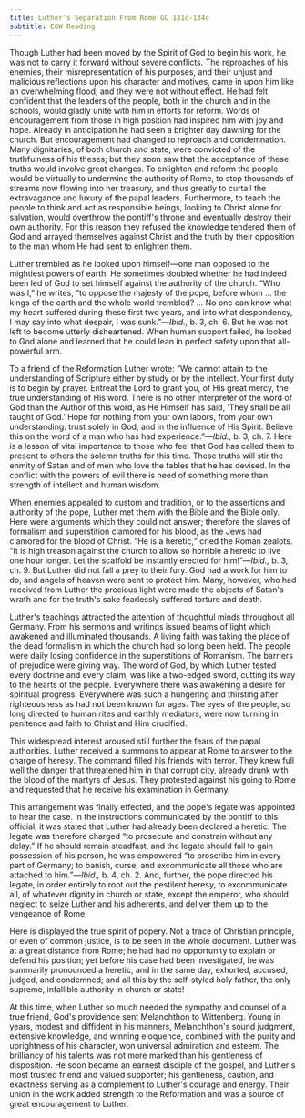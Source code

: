 ```yaml
---
title: Luther’s Separation From Rome GC 131c-134c
subtitle: EGW Reading
---
```


Though Luther had been moved by the Spirit of God to begin his work, he was not to carry it forward without severe conflicts. The reproaches of his enemies, their misrepresentation of his purposes, and their unjust and malicious reflections upon his character and motives, came in upon him like an overwhelming flood; and they were not without effect. He had felt confident that the leaders of the people, both in the church and in the schools, would gladly unite with him in efforts for reform. Words of encouragement from those in high position had inspired him with joy and hope. Already in anticipation he had seen a brighter day dawning for the church. But encouragement had changed to reproach and condemnation. Many dignitaries, of both church and state, were convicted of the truthfulness of his theses; but they soon saw that the acceptance of these truths would involve great changes. To enlighten and reform the people would be virtually to undermine the authority of Rome, to stop thousands of streams now flowing into her treasury, and thus greatly to curtail the extravagance and luxury of the papal leaders. Furthermore, to teach the people to think and act as responsible beings, looking to Christ alone for salvation, would overthrow the pontiff's throne and eventually destroy their own authority. For this reason they refused the knowledge tendered them of God and arrayed themselves against Christ and the truth by their opposition to the man whom He had sent to enlighten them.

Luther trembled as he looked upon himself—one man opposed to the mightiest powers of earth. He sometimes doubted whether he had indeed been led of God to set himself against the authority of the church. “Who was I,” he writes, “to oppose the majesty of the pope, before whom ... the kings of the earth and the whole world trembled? ... No one can know what my heart suffered during these first two years, and into what despondency, I may say into what despair, I was sunk.”—_Ibid.,_ b. 3, ch. 6. But he was not left to become utterly disheartened. When human support failed, he looked to God alone and learned that he could lean in perfect safety upon that all-powerful arm.

To a friend of the Reformation Luther wrote: “We cannot attain to the understanding of Scripture either by study or by the intellect. Your first duty is to begin by prayer. Entreat the Lord to grant you, of His great mercy, the true understanding of His word. There is no other interpreter of the word of God than the Author of this word, as He Himself has said, ‘They shall be all taught of God.’ Hope for nothing from your own labors, from your own understanding: trust solely in God, and in the influence of His Spirit. Believe this on the word of a man who has had experience.”—_Ibid.,_ b. 3, ch. 7. Here is a lesson of vital importance to those who feel that God has called them to present to others the solemn truths for this time. These truths will stir the enmity of Satan and of men who love the fables that he has devised. In the conflict with the powers of evil there is need of something more than strength of intellect and human wisdom.

When enemies appealed to custom and tradition, or to the assertions and authority of the pope, Luther met them with the Bible and the Bible only. Here were arguments which they could not answer; therefore the slaves of formalism and superstition clamored for his blood, as the Jews had clamored for the blood of Christ. “He is a heretic,“ cried the Roman zealots. “It is high treason against the church to allow so horrible a heretic to live one hour longer. Let the scaffold be instantly erected for him!”—_Ibid.,_ b. 3, ch. 9. But Luther did not fall a prey to their fury. God had a work for him to do, and angels of heaven were sent to protect him. Many, however, who had received from Luther the precious light were made the objects of Satan's wrath and for the truth's sake fearlessly suffered torture and death.

Luther's teachings attracted the attention of thoughtful minds throughout all Germany. From his sermons and writings issued beams of light which awakened and illuminated thousands. A living faith was taking the place of the dead formalism in which the church had so long been held. The people were daily losing confidence in the superstitions of Romanism. The barriers of prejudice were giving way. The word of God, by which Luther tested every doctrine and every claim, was like a two-edged sword, cutting its way to the hearts of the people. Everywhere there was awakening a desire for spiritual progress. Everywhere was such a hungering and thirsting after righteousness as had not been known for ages. The eyes of the people, so long directed to human rites and earthly mediators, were now turning in penitence and faith to Christ and Him crucified.

This widespread interest aroused still further the fears of the papal authorities. Luther received a summons to appear at Rome to answer to the charge of heresy. The command filled his friends with terror. They knew full well the danger that threatened him in that corrupt city, already drunk with the blood of the martyrs of Jesus. They protested against his going to Rome and requested that he receive his examination in Germany.

This arrangement was finally effected, and the pope's legate was appointed to hear the case. In the instructions communicated by the pontiff to this official, it was stated that Luther had already been declared a heretic. The legate was therefore charged “to prosecute and constrain without any delay.” If he should remain steadfast, and the legate should fail to gain possession of his person, he was empowered “to proscribe him in every part of Germany; to banish, curse, and excommunicate all those who are attached to him.”—_Ibid.,_ b. 4, ch. 2. And, further, the pope directed his legate, in order entirely to root out the pestilent heresy, to excommunicate all, of whatever dignity in church or state, except the emperor, who should neglect to seize Luther and his adherents, and deliver them up to the vengeance of Rome.

Here is displayed the true spirit of popery. Not a trace of Christian principle, or even of common justice, is to be seen in the whole document. Luther was at a great distance from Rome; he had had no opportunity to explain or defend his position; yet before his case had been investigated, he was summarily pronounced a heretic, and in the same day, exhorted, accused, judged, and condemned; and all this by the self-styled holy father, the only supreme, infallible authority in church or state!

At this time, when Luther so much needed the sympathy and counsel of a true friend, God's providence sent Melanchthon to Wittenberg. Young in years, modest and diffident in his manners, Melanchthon's sound judgment, extensive knowledge, and winning eloquence, combined with the purity and uprightness of his character, won universal admiration and esteem. The brilliancy of his talents was not more marked than his gentleness of disposition. He soon became an earnest disciple of the gospel, and Luther's most trusted friend and valued supporter; his gentleness, caution, and exactness serving as a complement to Luther's courage and energy. Their union in the work added strength to the Reformation and was a source of great encouragement to Luther.